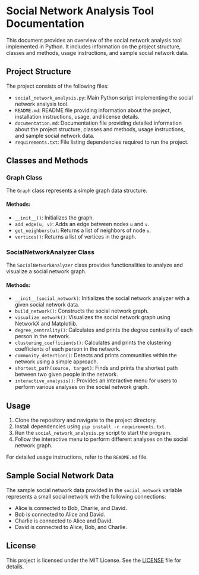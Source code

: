 # Social Network Analysis Tool Documentation

This document provides an overview of the social network analysis tool implemented in Python. It includes information on the project structure, classes and methods, usage instructions, and sample social network data.

## Project Structure

The project consists of the following files:

- `social_network_analysis.py`: Main Python script implementing the social network analysis tool.
- `README.md`: README file providing information about the project, installation instructions, usage, and license details.
- `documentation.md`: Documentation file providing detailed information about the project structure, classes and methods, usage instructions, and sample social network data.
- `requirements.txt`: File listing dependencies required to run the project.

## Classes and Methods

### Graph Class

The `Graph` class represents a simple graph data structure.

#### Methods:

- `__init__()`: Initializes the graph.
- `add_edge(u, v)`: Adds an edge between nodes `u` and `v`.
- `get_neighbors(u)`: Returns a list of neighbors of node `u`.
- `vertices()`: Returns a list of vertices in the graph.

### SocialNetworkAnalyzer Class

The `SocialNetworkAnalyzer` class provides functionalities to analyze and visualize a social network graph.

#### Methods:

- `__init__(social_network)`: Initializes the social network analyzer with a given social network data.
- `build_network()`: Constructs the social network graph.
- `visualize_network()`: Visualizes the social network graph using NetworkX and Matplotlib.
- `degree_centrality()`: Calculates and prints the degree centrality of each person in the network.
- `clustering_coefficients()`: Calculates and prints the clustering coefficients of each person in the network.
- `community_detection()`: Detects and prints communities within the network using a simple approach.
- `shortest_path(source, target)`: Finds and prints the shortest path between two given people in the network.
- `interactive_analysis()`: Provides an interactive menu for users to perform various analyses on the social network graph.

## Usage

1. Clone the repository and navigate to the project directory.
2. Install dependencies using `pip install -r requirements.txt`.
3. Run the `social_network_analysis.py` script to start the program.
4. Follow the interactive menu to perform different analyses on the social network graph.

For detailed usage instructions, refer to the `README.md` file.

## Sample Social Network Data

The sample social network data provided in the `social_network` variable represents a small social network with the following connections:

- Alice is connected to Bob, Charlie, and David.
- Bob is connected to Alice and David.
- Charlie is connected to Alice and David.
- David is connected to Alice, Bob, and Charlie.

## License

This project is licensed under the MIT License. See the [LICENSE](LICENSE) file for details.
